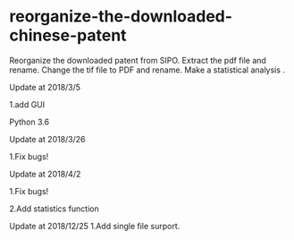 # reorganize-the-downloaded-chinese-patent

Reorganize the downloaded patent from SIPO. Extract the pdf file and rename. Change the tif file to PDF and rename. Make a  statistical analysis .

Update at 2018/3/5

1.add GUI

Python 3.6

Update at 2018/3/26

1.Fix bugs!

Update at 2018/4/2

1.Fix bugs!

2.Add statistics function

Update at 2018/12/25
1.Add single file surport.
